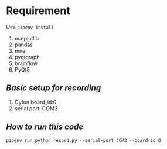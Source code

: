 # **Requirement**
Use `pipenv install`

1. matplotlib
2. pandas
3. mne
4. pyqtgraph
5. brainflow
6. PyQt5



## *Basic setup for recording*
1. Cyton board_id:0
2. serial port: COM3

## *How to run this code*
`pipenv run python record.py --serial-port COM3 --board-id 0`

